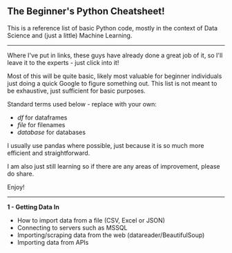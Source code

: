 ## The Beginner's Python Cheatsheet!

This is a reference list of basic Python code, mostly in the context of Data Science and (just a little) Machine Learning.

---

Where I've put in links, these guys have already done a great job of it, so I'll leave it to the experts - just click into it!

Most of this will be quite basic, likely most valuable for beginner individuals just doing a quick Google to figure something out. This list is not meant to be exhaustive, just sufficient for basic purposes.

Standard terms used below - replace with your own:
- _df_ for dataframes
- _file_ for filenames
- _database_ for databases

I usually use pandas where possible, just because it is so much more efficient and straightforward.

I am also just still learning so if there are any areas of improvement, please do share.

Enjoy!

---

__1 - Getting Data In__
- How to import data from a file (CSV, Excel or JSON)
- Connecting to servers such as MSSQL
- Importing/scraping data from the web (datareader/BeautifulSoup)
- Importing data from APIs